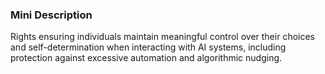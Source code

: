 ### Mini Description

Rights ensuring individuals maintain meaningful control over their choices and self-determination when interacting with AI systems, including protection against excessive automation and algorithmic nudging.
